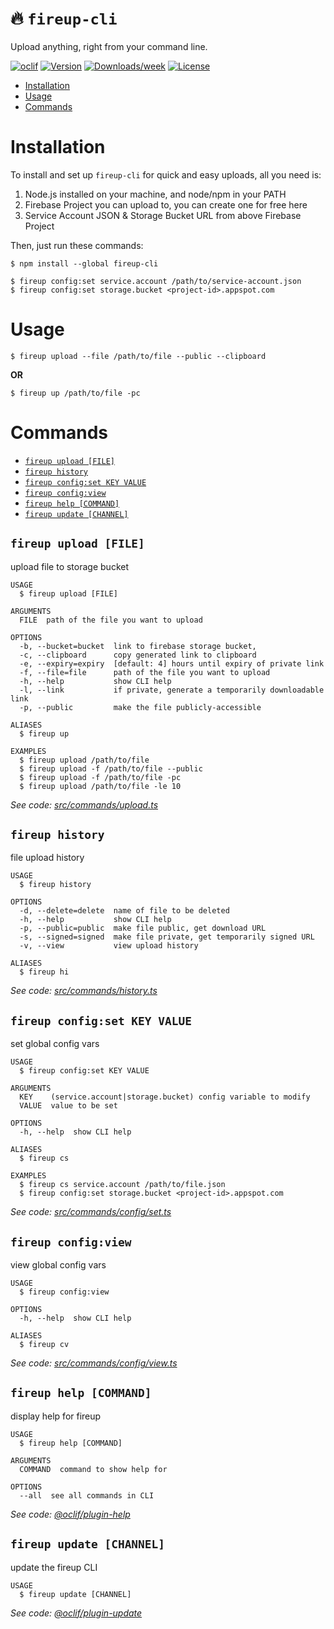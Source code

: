 # 🔥 `fireup-cli`

Upload anything, right from your command line.

[![oclif](https://img.shields.io/badge/cli-oclif-brightgreen.svg)](https://oclif.io)
[![Version](https://img.shields.io/npm/v/fireup-cli.svg)](https://npmjs.org/package/fireup-cli)
[![Downloads/week](https://img.shields.io/npm/dw/fireup-cli.svg)](https://npmjs.org/package/fireup-cli)
[![License](https://img.shields.io/npm/l/fireup-cli.svg)](https://github.com/AmruthPillai/fireup-cli/blob/master/package.json)

- [Installation](#installation)
- [Usage](#usage)
- [Commands](#commands)

# Installation

To install and set up `fireup-cli` for quick and easy uploads, all you need is:

1. Node.js installed on your machine, and node/npm in your PATH
2. Firebase Project you can upload to, you can create one for free here
3. Service Account JSON & Storage Bucket URL from above Firebase Project

Then, just run these commands:

```sh-session
$ npm install --global fireup-cli

$ fireup config:set service.account /path/to/service-account.json
$ fireup config:set storage.bucket <project-id>.appspot.com
```

# Usage

```sh-session
$ fireup upload --file /path/to/file --public --clipboard
```

**OR**

```sh-session
$ fireup up /path/to/file -pc
```

# Commands

<!-- commands -->

- [`fireup upload [FILE]`](#fireup-upload-file)
- [`fireup history`](#fireup-history)
- [`fireup config:set KEY VALUE`](#fireup-configset-key-value)
- [`fireup config:view`](#fireup-configview)
- [`fireup help [COMMAND]`](#fireup-help-command)
- [`fireup update [CHANNEL]`](#fireup-update-channel)

## `fireup upload [FILE]`

upload file to storage bucket

```
USAGE
  $ fireup upload [FILE]

ARGUMENTS
  FILE  path of the file you want to upload

OPTIONS
  -b, --bucket=bucket  link to firebase storage bucket,
  -c, --clipboard      copy generated link to clipboard
  -e, --expiry=expiry  [default: 4] hours until expiry of private link
  -f, --file=file      path of the file you want to upload
  -h, --help           show CLI help
  -l, --link           if private, generate a temporarily downloadable link
  -p, --public         make the file publicly-accessible

ALIASES
  $ fireup up

EXAMPLES
  $ fireup upload /path/to/file
  $ fireup upload -f /path/to/file --public
  $ fireup upload -f /path/to/file -pc
  $ fireup upload /path/to/file -le 10
```

_See code: [src/commands/upload.ts](https://github.com/AmruthPillai/fireup-cli/blob/v0.0.4/src/commands/upload.ts)_

## `fireup history`

file upload history

```
USAGE
  $ fireup history

OPTIONS
  -d, --delete=delete  name of file to be deleted
  -h, --help           show CLI help
  -p, --public=public  make file public, get download URL
  -s, --signed=signed  make file private, get temporarily signed URL
  -v, --view           view upload history

ALIASES
  $ fireup hi
```

_See code: [src/commands/history.ts](https://github.com/AmruthPillai/fireup-cli/blob/v0.0.4/src/commands/history.ts)_

## `fireup config:set KEY VALUE`

set global config vars

```
USAGE
  $ fireup config:set KEY VALUE

ARGUMENTS
  KEY    (service.account|storage.bucket) config variable to modify
  VALUE  value to be set

OPTIONS
  -h, --help  show CLI help

ALIASES
  $ fireup cs

EXAMPLES
  $ fireup cs service.account /path/to/file.json
  $ fireup config:set storage.bucket <project-id>.appspot.com
```

_See code: [src/commands/config/set.ts](https://github.com/AmruthPillai/fireup-cli/blob/v0.0.4/src/commands/config/set.ts)_

## `fireup config:view`

view global config vars

```
USAGE
  $ fireup config:view

OPTIONS
  -h, --help  show CLI help

ALIASES
  $ fireup cv
```

_See code: [src/commands/config/view.ts](https://github.com/AmruthPillai/fireup-cli/blob/v0.0.4/src/commands/config/view.ts)_

## `fireup help [COMMAND]`

display help for fireup

```
USAGE
  $ fireup help [COMMAND]

ARGUMENTS
  COMMAND  command to show help for

OPTIONS
  --all  see all commands in CLI
```

_See code: [@oclif/plugin-help](https://github.com/oclif/plugin-help/blob/v2.2.3/src/commands/help.ts)_

## `fireup update [CHANNEL]`

update the fireup CLI

```
USAGE
  $ fireup update [CHANNEL]
```

_See code: [@oclif/plugin-update](https://github.com/oclif/plugin-update/blob/v1.3.9/src/commands/update.ts)_

<!-- commandsstop -->
